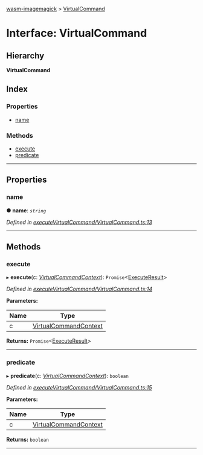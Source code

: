 [wasm-imagemagick](../README.md) > [VirtualCommand](../interfaces/virtualcommand.md)

# Interface: VirtualCommand

## Hierarchy

**VirtualCommand**

## Index

### Properties

* [name](virtualcommand.md#name)

### Methods

* [execute](virtualcommand.md#execute)
* [predicate](virtualcommand.md#predicate)

---

## Properties

<a id="name"></a>

###  name

**● name**: *`string`*

*Defined in [executeVirtualCommand/VirtualCommand.ts:13](https://github.com/KnicKnic/WASM-ImageMagick/blob/2a709c4/src/executeVirtualCommand/VirtualCommand.ts#L13)*

___

## Methods

<a id="execute"></a>

###  execute

▸ **execute**(c: *[VirtualCommandContext](virtualcommandcontext.md)*): `Promise`<[ExecuteResult](executeresult.md)>

*Defined in [executeVirtualCommand/VirtualCommand.ts:14](https://github.com/KnicKnic/WASM-ImageMagick/blob/2a709c4/src/executeVirtualCommand/VirtualCommand.ts#L14)*

**Parameters:**

| Name | Type |
| ------ | ------ |
| c | [VirtualCommandContext](virtualcommandcontext.md) |

**Returns:** `Promise`<[ExecuteResult](executeresult.md)>

___
<a id="predicate"></a>

###  predicate

▸ **predicate**(c: *[VirtualCommandContext](virtualcommandcontext.md)*): `boolean`

*Defined in [executeVirtualCommand/VirtualCommand.ts:15](https://github.com/KnicKnic/WASM-ImageMagick/blob/2a709c4/src/executeVirtualCommand/VirtualCommand.ts#L15)*

**Parameters:**

| Name | Type |
| ------ | ------ |
| c | [VirtualCommandContext](virtualcommandcontext.md) |

**Returns:** `boolean`

___

